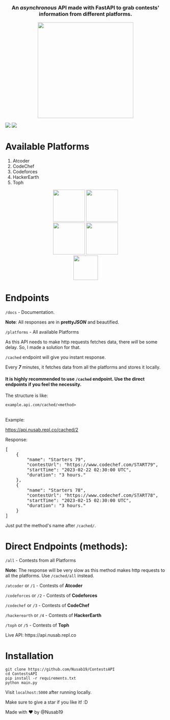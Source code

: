 <h3 align="center">An <i>asynchronous</i> API made with FastAPI to grab contests' information from different platforms.</h3>

<p align="center">
<img height="300px" src="https://te.legra.ph/file/46a2556c0bb2e9ad90e94.jpg">
</p>

<a target="_blank" href="https://github.com/Nusab19/ContestsAPI"><img src="https://img.shields.io/github/stars/Nusab19/ContestsAPI"/></a>
<a target="_blank" href="https://github.com/Nusab19/ContestsAPI"><img src="https://img.shields.io/github/last-commit/Nusab19/ContestsAPI" />
</a>


<h1>Available Platforms</h1>

<ol>
<li>Atcoder</li>
<li>CodeChef</li>
<li>Codeforces</li>
<li>HackerEarth</li>
<li>Toph</li>
</ol>

<p align="center">
<img height="100px" src="https://te.legra.ph/file/8f3c11d29137158c58e6a.png">
<img height="100px" src="https://te.legra.ph/file/fd1d40f90734a028a1e76.png">
<br>
<img height="100px" src="https://telegra.ph/file/bf1b768d37b0d2dabb049.png">
<img height="100px" src="https://te.legra.ph/file/90ab43168f2152a1ea0e0.png">
<br>
<img height="77px" src="https://telegra.ph/file/78799a5bb917998a0af9b.png">
</p>


<h1>Endpoints</h1>

<code>/docs</code> - Documentation.

<b>Note</b>: All responses are in <b>pretty<i>JSON</i></b> and beautified.

<code>/platforms</code> - All available Platforms

<p>As this API needs to make http requests fetches data, there <i>will</i> be some delay. So, I made a solution for that.

<code>/cached</code> endpoint will give you instant response.</p>

<p>Every <b><i>7</i></b> minutes, it fetches data from all the platforms and stores it locally.</p>

<h4>It is highly recommended to use <code>/cached</code> endpoint. Use the direct endpoints if you feel the necessity.</h4>

The structure is like:

<code>example.api.com/cached/&lt;method&gt;</code> <br><br>

Example:

https://api.nusab.repl.co/cached/2

Response:
<pre>
[
    {
        "name": "Starters 79",
        "contestUrl": "https://www.codechef.com/START79",
        "startTime": "2023-02-22 02:30:00 UTC",
        "duration": "3 hours."
    },
    {
        "name": "Starters 78",
        "contestUrl": "https://www.codechef.com/START78",
        "startTime": "2023-02-15 02:30:00 UTC",
        "duration": "3 hours."
    }
]
</pre>


Just put the method's name after <code>/cached/</code>.



<h1>Direct Endpoints (methods):</h1>

<code>/all</code> - Contests from all Platforms

<b>Note:</b> The response will be very slow as this method makes http requests to all the platforms. Use <code>/cached/all</code> instead.

<code>/atcoder</code> or <code>/1</code> - Contests of <b>Atcoder</b>

<code>/codeforces</code> or <code>/2</code> - Contests of <b>Codeforces</b>

<code>/codechef</code> or <code>/3</code> - Contests of <b>CodeChef</b>

<code>/hackerearth</code> or <code>/4</code> - Contests of <b>HackerEarth</b>

<code>/toph</code> or <code>/5</code> - Contests of <b>Toph</b>

<p>Live API: https://api.nusab.repl.co</p>

<h1>Installation</h1>


```
git clone https://github.com/Nusab19/ContestsAPI
cd ContestsAPI
pip install -r requirements.txt
python main.py
```

Visit <code>localhost:5000</code> after running locally.

Make sure to give a star if you like it! :D

Made with ❤ by @Nusab19
